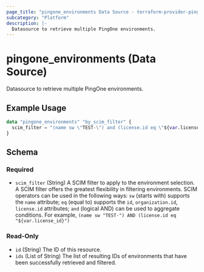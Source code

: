 ```yaml
---
page_title: "pingone_environments Data Source - terraform-provider-pingone"
subcategory: "Platform"
description: |-
  Datasource to retrieve multiple PingOne environments.
---
```


# pingone_environments (Data Source)

Datasource to retrieve multiple PingOne environments.

## Example Usage

```terraform
data "pingone_environments" "by_scim_filter" {
  scim_filter = "(name sw \"TEST-\") and (license.id eq \"${var.license_id}\")"
}
```

<!-- schema generated by tfplugindocs -->
## Schema

### Required

- `scim_filter` (String) A SCIM filter to apply to the environment selection.  A SCIM filter offers the greatest flexibility in filtering environments.  SCIM operators can be used in the following ways: `sw` (starts with) supports the `name` attribute; `eq` (equal to) supports the `id`, `organization.id`, `license.id` attributes; `and` (logical AND) can be used to aggregate conditions.  For example, `(name sw "TEST-") AND (license.id eq "${var.license_id}")`

### Read-Only

- `id` (String) The ID of this resource.
- `ids` (List of String) The list of resulting IDs of environments that have been successfully retrieved and filtered.
